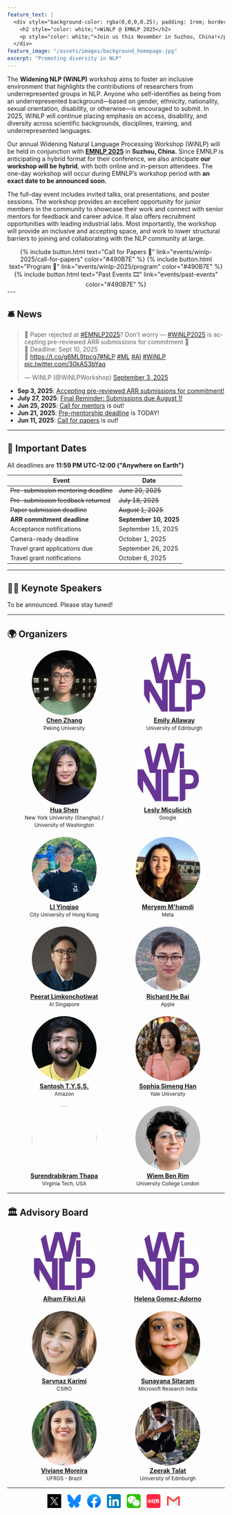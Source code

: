 ```yaml
---
feature_text: |
  <div style="background-color: rgba(0,0,0,0.25); padding: 1rem; border-radius: 8px;">
    <h2 style="color: white;">WiNLP @ EMNLP 2025</h2>
    <p style="color: white;">Join us this November in Suzhou, China!</p>
  </div>
feature_image: "/assets/images/background_homepage.jpg"
excerpt: "Promoting diversity in NLP"
---
```


The **Widening NLP (WiNLP)** workshop aims to foster an inclusive environment that highlights the contributions of researchers from underrepresented groups in NLP. Anyone who self-identifies as being from an underrepresented background—based on gender, ethnicity, nationality, sexual orientation, disability, or otherwise—is encouraged to submit. In 2025, WiNLP will continue placing emphasis on access, disability, and diversity across scientific backgrounds, disciplines, training, and underrepresented languages.

Our annual Widening Natural Language Processing Workshop (WiNLP) will be held in conjunction with **[EMNLP 2025](https://2025.emnlp.org/)** in **Suzhou, China.** Since EMNLP is anticipating a hybrid format for their conference, we also anticipate **our workshop will be hybrid**, with both online and in-person attendees. The one-day workshop will occur during EMNLP’s workshop period with **an exact date to be announced soon.**

The full-day event includes invited talks, oral presentations, and poster sessions. The workshop provides an excellent opportunity for junior members in the community to showcase their work and connect with senior mentors for feedback and career advice. It also offers recruitment opportunities with leading industrial labs. Most importantly, the workshop will provide an inclusive and accepting space, and work to lower structural barriers to joining and collaborating with the NLP community at large.



<div style="text-align: center;">
  {% include button.html text="Call for Papers 📝" link="events/winlp-2025/call-for-papers" color="#490B7E" %}
  {% include button.html text="Program 📆" link="events/winlp-2025/program" color="#490B7E" %}
  {% include button.html text="Past Events 🎞️" link="events/past-events" color="#490B7E" %}
</div>
---

## 🛎️ News 

<blockquote class="twitter-tweet"><p lang="en" dir="ltr">🚨 Paper rejected at <a href="https://twitter.com/hashtag/EMNLP2025?src=hash&amp;ref_src=twsrc%5Etfw">#EMNLP2025</a>? Don’t worry — <a href="https://twitter.com/hashtag/WiNLP2025?src=hash&amp;ref_src=twsrc%5Etfw">#WiNLP2025</a> is accepting pre-reviewed ARR submissions for commitment 🙌<br>📅 Deadline: Sept 10, 2025<br>🔗 <a href="https://t.co/g8ML9tpcg7">https://t.co/g8ML9tpcg7</a><a href="https://twitter.com/hashtag/NLP?src=hash&amp;ref_src=twsrc%5Etfw">#NLP</a> <a href="https://twitter.com/hashtag/ML?src=hash&amp;ref_src=twsrc%5Etfw">#ML</a> <a href="https://twitter.com/hashtag/AI?src=hash&amp;ref_src=twsrc%5Etfw">#AI</a> <a href="https://twitter.com/hashtag/WiNLP?src=hash&amp;ref_src=twsrc%5Etfw">#WiNLP</a> <a href="https://t.co/30kAS3bYaq">pic.twitter.com/30kAS3bYaq</a></p>&mdash; WiNLP (@WiNLPWorkshop) <a href="https://twitter.com/WiNLPWorkshop/status/1963092546047115529?ref_src=twsrc%5Etfw">September 3, 2025</a></blockquote> <script async src="https://platform.twitter.com/widgets.js" charset="utf-8"></script>

- **Sep 3, 2025**: [Accepting pre-reviewed ARR submissions for commitment!](https://x.com/WiNLPWorkshop/status/1963092546047115529)
- **July 27, 2025**: [Final Reminder: Submissions due August 1!](https://x.com/WiNLPWorkshop/status/1949358235607060813)
- **Jun 25, 2025**: [Call for mentors](https://x.com/WiNLPWorkshop/status/1937816403547206073) is out!
- **Jun 21, 2025**: [Pre-mentorship deadline](https://x.com/WiNLPWorkshop/status/1936108940468838644) is TODAY!
- **Jun 11, 2025**: [Call for papers](https://x.com/WiNLPWorkshop/status/1932730646084137043) is out!

---

## 📆 Important Dates 

All deadlines are **11:59 PM UTC-12:00 ("Anywhere on Earth")**

| Event                             | Date               |
| --------------------------------- | ------------------ |
| ~~Pre-submission mentoring deadline~~ | ~~June 20, 2025~~      |
| ~~Pre-submission feedback returned~~  | ~~July 18, 2025~~      |
| ~~Paper submission deadline~~         | ~~August 1, 2025~~     |
| **ARR commitment deadline** | **September 10, 2025** |
| Acceptance notifications          | September 15, 2025 |
| Camera-ready deadline             | October 1, 2025    |
| Travel grant applications due     | September 26, 2025 |
| Travel grant notifications        | October 6, 2025    |

---

## 👩‍🏫 Keynote Speakers 

To be announced. Please stay tuned!

---

## 🌍 Organizers 


<div style="display: flex; flex-wrap: wrap; gap: 20px; justify-content: center;">

  <div style="text-align: center; width: 250px;">
    <img src="/assets/images/winlp-2025/organizers/chen_zhang.jpeg" style="width: 150px; height: 150px; object-fit: cover; border-radius: 50%;"><br>
    <strong><a href="https://luciusssss.github.io/" target="_blank">Chen Zhang</a></strong><br>
    <span style="font-size: smaller;">Peking University</span>
  </div>  

  <div style="text-align: center; width: 220px;">
    <img src="/assets/logos/cropped-winlp-v3-purple-512.png" style="width: 150px; height: 150px; object-fit: cover; border-radius: 50%;"><br>
    <strong><a href="https://emilyallaway.github.io/" target="_blank">Emily Allaway</a></strong><br>
    <span style="font-size: smaller;">University of Edinburgh</span>
  </div>

  <div style="text-align: center; width: 220px;">
    <img src="/assets/images/winlp-2025/organizers/Hua_Shen.jpeg" style="width: 150px; height: 150px; object-fit: cover; border-radius: 50%;"><br>
    <strong><a href="https://hua-shen.org/" target="_blank">Hua Shen</a></strong><br>
    <span style="font-size: smaller;">New York University (Shanghai) / University of Washington</span>
  </div>

  <div style="text-align: center; width: 220px;">
    <img src="/assets/logos/cropped-winlp-v3-purple-512.png" style="width: 150px; height: 150px; object-fit: cover; border-radius: 50%;"><br>
    <strong><a href="" target="_blank">Lesly Miculicich</a></strong><br>
    <span style="font-size: smaller;">Google</span>
  </div>

  <div style="text-align: center; width: 220px;">
    <img src="/assets/images/winlp-2025/organizers/Yinqiao-Li.jpeg" style="width: 150px; height: 150px; object-fit: cover; border-radius: 50%;"><br>
    <strong><a href="https://liyinqiao.com/" target="_blank">LI Yinqiao</a></strong><br>
    <span style="font-size: smaller;">City University of Hong Kong</span>
  </div>

  <div style="text-align: center; width: 220px;">
    <img src="/assets/images/winlp-2025/organizers/Meryem-M&apos;hamdi.jpeg" style="width: 150px; height: 150px; object-fit: cover; border-radius: 50%;"><br>
    <strong><a href="https://meryemmhamdi1.github.io/" target="_blank">Meryem M'hamdi</a></strong><br>
    <span style="font-size: smaller;">Meta</span>
  </div>

  <div style="text-align: center; width: 220px;">
    <img src="/assets/images/winlp-2025/organizers/peerat-limkonchotiwat.jpg" style="width: 150px; height: 150px; object-fit: cover; border-radius: 50%;"><br>
    <strong><a href="https://mrpeerat.github.io/" target="_blank">Peerat Limkonchotiwat</a></strong><br>
    <span style="font-size: smaller;">AI Singapore</span>
  </div>

  <div style="text-align: center; width: 220px;">
    <img src="/assets/images/winlp-2025/organizers/richard-bai.JPG" style="width: 150px; height: 150px; object-fit: cover; border-radius: 50%;"><br>
    <strong><a href="https://richardbaihe.github.io" target="_blank">Richard He Bai</a></strong><br>
    <span style="font-size: smaller;">Apple</span>
  </div>

  <div style="text-align: center; width: 220px;">
    <img src="/assets/images/winlp-2025//organizers/Santosh.png" style="width: 150px; height: 150px; object-fit: cover; border-radius: 50%;"><br>
    <strong><a href="https://scholar.google.com/citations?user=aYytWsAAAAAJ&hl=en" target="_blank">Santosh T.Y.S.S.</a></strong><br>
    <span style="font-size: smaller;">Amazon
</span>
  </div>

  <div style="text-align: center; width: 220px;">
    <img src="/assets/images/winlp-2025/organizers/Simeng_Han.png" style="width: 150px; height: 150px; object-fit: cover; border-radius: 50%;"><br>
    <strong><a href="https://sophiahan6.github.io/" target="_blank">Sophia Simeng Han</a></strong><br>
    <span style="font-size: smaller;">Yale University</span>
  </div>

  <div style="text-align: center; width: 220px;">
    <img src="/assets/images/winlp-2025/organizers/Surendrabikram-Thapa.png" style="width: 150px; height: 150px; object-fit: cover; border-radius: 50%;"><br>
    <strong><a href="https://www.therealthapa.com/" target="_blank">Surendrabikram Thapa</a></strong><br>
    <span style="font-size: smaller;">Virginia Tech, USA</span>
  </div>

  <div style="text-align: center; width: 220px;">
    <img src="/assets/images/winlp-2025/organizers/Wiem.jpg" style="width: 150px; height: 150px; object-fit: cover; border-radius: 50%;"><br>
    <strong><a href="https://www.wiembnr.com/" target="_blank">Wiem Ben Rim</a></strong><br>
    <span style="font-size: smaller;">University College London</span>
  </div>

</div>

---

## 🏛️ Advisory Board 


<div style="display: flex; flex-wrap: wrap; gap: 20px; justify-content: center;">

  <div style="text-align: center; width: 220px;">
    <img src="/assets/logos/cropped-winlp-v3-purple-512.png" style="width: 150px; height: 150px; object-fit: cover; border-radius: 50%;"><br>
    <strong><a href="/index" target="_blank">Alham Fikri Aji</a></strong><br>
    <span style="font-size: smaller;"></span>
  </div>

  <div style="text-align: center; width: 220px;">
    <img src="/assets/logos/cropped-winlp-v3-purple-512.png" style="width: 150px; height: 150px; object-fit: cover; border-radius: 50%;"><br>
    <strong><a href="/index" target="_blank">Helena Gomez-Adorno</a></strong><br>
    <span style="font-size: smaller;"></span>
  </div>

  <div style="text-align: center; width: 220px;">
    <img src="/assets/images/winlp-2025/board/sarvnaz.png" style="width: 150px; height: 150px; object-fit: cover; border-radius: 50%;"><br>
    <strong><a href="https://www.linkedin.com/in/sarvnaz-karimi-phd-64ab491/?originalSubdomain=au" target="_blank">Sarvnaz Karimi</a></strong><br>
    <span style="font-size: smaller;">CSIRO</span>
  </div>

  <div style="text-align: center; width: 220px;">
    <img src="/assets/images/winlp-2025/board/sunayana.png" style="width: 150px; height: 150px; object-fit: cover; border-radius: 50%;"><br>
    <strong><a href="https://www.microsoft.com/en-us/research/people/susitara/" target="_blank">Sunayana Sitaram</a></strong><br>
    <span style="font-size: smaller;">Microsoft Research India</span>
  </div>

  <div style="text-align: center; width: 220px;">
    <img src="/assets/images/winlp-2025/board/viviane.jpg" style="width: 150px; height: 150px; object-fit: cover; border-radius: 50%;"><br>
    <strong><a href="http://www.inf.ufrgs.br/~viviane" target="_blank">Viviane Moreira</a></strong><br>
    <span style="font-size: smaller;">UFRGS - Brazil</span>
  </div>

  <div style="text-align: center; width: 220px;">
    <img src="/assets/images/winlp-2025/board/zeerak.jpg" style="width: 150px; height: 150px; object-fit: cover; border-radius: 50%;"><br>
    <strong><a href="https://zeerak.org" target="_blank">Zeerak Talat</a></strong><br>
    <span style="font-size: smaller;">University of Edinburgh</span>
  </div>

</div>

---

<div style="text-align: center;">
  <a href="https://x.com/WiNLPWorkshop" target="_blank" style="text-decoration: none; margin-right: 10px; display: inline-block;">
    <img src="/assets/buttons/X_logo.jpg" alt="X" width="32" height="32" style="vertical-align: middle;">
  </a>
  <a href="https://bsky.app/profile/winlpworkshop.bsky.social" target="_blank" style="text-decoration: none; margin-right: 10px; display: inline-block;">
    <img src="/assets/buttons/Bluesky_logo.png" alt="Bluesky" width="32" height="32" style="vertical-align: middle;">
  </a>
  <a href="https://www.facebook.com/WideningNLP" target="_blank" style="text-decoration: none; margin-right: 10px; display: inline-block;">
    <img src="/assets/buttons/FB_logo.png" alt="Facebook" width="32" height="32" style="vertical-align: middle;">
  </a>
  <a href="https://www.linkedin.com/company/winlp" target="_blank" style="text-decoration: none; margin-right: 10px; display: inline-block;">
    <img src="/assets/buttons/LinkedIn_logo.png" alt="LinkedIn" width="32" height="32" style="vertical-align: middle;">
  </a>
  <a href="https://mp.weixin.qq.com/mp/profile_ext?action=home&__biz=Mzk2OTA2MDc5NQ%3D%3D&scene=124#wechat_redirect" target="_blank" style="text-decoration: none; margin-right: 10px; display: inline-block;">
    <img src="/assets/buttons/WeChat_logo.svg" alt="WeChat" width="32" height="32" style="vertical-align: middle;">
  </a>
  <a href="https://www.xiaohongshu.com/user/profile/6125f1bf0000000001000327" target="_blank" style="text-decoration: none; margin-right: 10px; display: inline-block;">
    <img src="/assets/buttons/Xiaohongshu_logo.png" alt="Xiaohongshu" width="32" height="32" style="vertical-align: middle;">
  </a>
  <a href="mailto:winlp-chairs@googlegroups.com" target="_blank" style="text-decoration: none; margin-right: 10px; display: inline-block;">
    <img src="/assets/buttons/Email_logo.png" alt="Email" width="32" height="32" style="vertical-align: middle;">
  </a>
</div>
